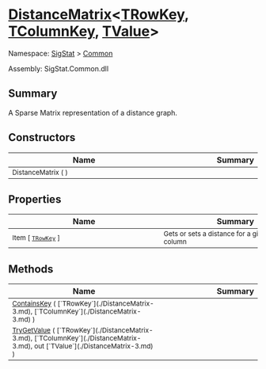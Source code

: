 # [DistanceMatrix](./DistanceMatrix-3.md)\<[TRowKey](./DistanceMatrix-3.md), [TColumnKey](./DistanceMatrix-3.md), [TValue](./DistanceMatrix-3.md)>

Namespace: [SigStat]() > [Common](./README.md)

Assembly: SigStat.Common.dll

## Summary
A Sparse Matrix representation of a distance graph.

## Constructors

| Name | Summary | 
| --- | --- | 
| <sub>DistanceMatrix (  )</sub><div style="width: 290px"> | <sub></sub><div style="width: 290px"> | <br>


## Properties

| Name | Summary | 
| --- | --- | 
| <sub>Item [ [`TRowKey`](./DistanceMatrix-3.md) ]</sub><div style="width: 290px"> | <sub>Gets or sets a distance for a given row and column</sub><div style="width: 290px"> | <br>


## Methods

| Name | Summary | 
| --- | --- | 
| <sub>[ContainsKey](./Methods/DistanceMatrix`3-100663394.md) ( [`TRowKey`](./DistanceMatrix-3.md), [`TColumnKey`](./DistanceMatrix-3.md) )</sub><div style="width: 290px"> | <sub></sub><div style="width: 290px"> | <br>
| <sub>[TryGetValue](./Methods/DistanceMatrix`3-100663393.md) ( [`TRowKey`](./DistanceMatrix-3.md), [`TColumnKey`](./DistanceMatrix-3.md), out [`TValue`](./DistanceMatrix-3.md) )</sub><div style="width: 290px"> | <sub></sub><div style="width: 290px"> | <br>


